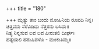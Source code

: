 +++
title = "180"

+++
ಮೃತ್ಯು ತಾಂ ಬಂದು ಮೋಹಿನಿಯ ರೂಪದಿ ನಿನ್ನ।  
ಚಿತ್ತವನು ಸೆರೆವಿಡಿದು ನೆತ್ತರನು ಬಸಿದು॥  
ನಿತ್ಯ ನಿನ್ನಸುವ ಲವ ಲವ ಪೀರುತಲಿ ದೀರ್ಘ।  
ಹತ್ಯೆಯಲಿ ಹರುಷಿಪಳೊ - ಮಂಕುತಿಮ್ಮ॥  
